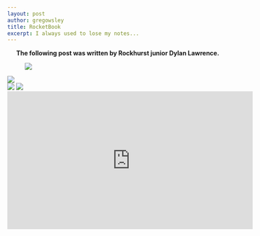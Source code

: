 ```yaml
---
layout: post
author: gregowsley
title: RocketBook
excerpt: I always used to lose my notes...
---
```


<center><b>The following post was written by Rockhurst junior Dylan Lawrence.</b></center>

<div class="flex-wrapper">
  <figure>
    <img src="{{ site.baseurl }}/img/RocketBook1.jpg">
  </figure>
</div>

<div class="flex-wrapper">
    <img src="{{ site.baseurl }}/img/RocketBook2.jpg">
</div>

<div class="flex-wrapper">
    <img src="{{ site.baseurl }}/img/RocketBook3.jpg">
    <img src="{{ site.baseurl }}/img/RocketBookBlank.jpg">
</div>

<center><iframe width="560" height="315" src="https://www.youtube.com/embed/FL2aOGwm3Ak" frameborder="0" allow="autoplay; encrypted-media" allowfullscreen></iframe></center>
